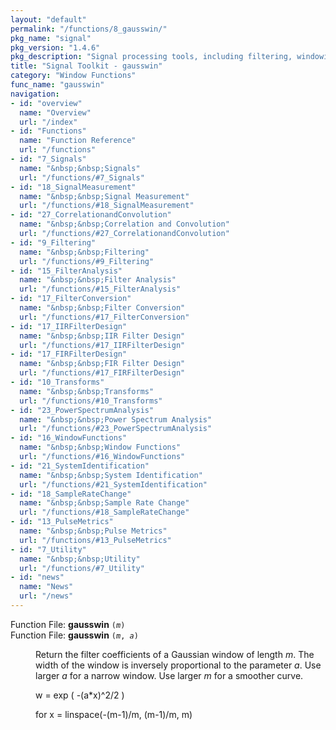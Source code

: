 ```yaml
---
layout: "default"
permalink: "/functions/8_gausswin/"
pkg_name: "signal"
pkg_version: "1.4.6"
pkg_description: "Signal processing tools, including filtering, windowing and display functions."
title: "Signal Toolkit - gausswin"
category: "Window Functions"
func_name: "gausswin"
navigation:
- id: "overview"
  name: "Overview"
  url: "/index"
- id: "Functions"
  name: "Function Reference"
  url: "/functions"
- id: "7_Signals"
  name: "&nbsp;&nbsp;Signals"
  url: "/functions/#7_Signals"
- id: "18_SignalMeasurement"
  name: "&nbsp;&nbsp;Signal Measurement"
  url: "/functions/#18_SignalMeasurement"
- id: "27_CorrelationandConvolution"
  name: "&nbsp;&nbsp;Correlation and Convolution"
  url: "/functions/#27_CorrelationandConvolution"
- id: "9_Filtering"
  name: "&nbsp;&nbsp;Filtering"
  url: "/functions/#9_Filtering"
- id: "15_FilterAnalysis"
  name: "&nbsp;&nbsp;Filter Analysis"
  url: "/functions/#15_FilterAnalysis"
- id: "17_FilterConversion"
  name: "&nbsp;&nbsp;Filter Conversion"
  url: "/functions/#17_FilterConversion"
- id: "17_IIRFilterDesign"
  name: "&nbsp;&nbsp;IIR Filter Design"
  url: "/functions/#17_IIRFilterDesign"
- id: "17_FIRFilterDesign"
  name: "&nbsp;&nbsp;FIR Filter Design"
  url: "/functions/#17_FIRFilterDesign"
- id: "10_Transforms"
  name: "&nbsp;&nbsp;Transforms"
  url: "/functions/#10_Transforms"
- id: "23_PowerSpectrumAnalysis"
  name: "&nbsp;&nbsp;Power Spectrum Analysis"
  url: "/functions/#23_PowerSpectrumAnalysis"
- id: "16_WindowFunctions"
  name: "&nbsp;&nbsp;Window Functions"
  url: "/functions/#16_WindowFunctions"
- id: "21_SystemIdentification"
  name: "&nbsp;&nbsp;System Identification"
  url: "/functions/#21_SystemIdentification"
- id: "18_SampleRateChange"
  name: "&nbsp;&nbsp;Sample Rate Change"
  url: "/functions/#18_SampleRateChange"
- id: "13_PulseMetrics"
  name: "&nbsp;&nbsp;Pulse Metrics"
  url: "/functions/#13_PulseMetrics"
- id: "7_Utility"
  name: "&nbsp;&nbsp;Utility"
  url: "/functions/#7_Utility"
- id: "news"
  name: "News"
  url: "/news"
---
```

<dl class="first-deftypefn">
<dt class="deftypefn" id="index-gausswin"><span class="category-def">Function File: </span><span><strong class="def-name">gausswin</strong> <code class="def-code-arguments">(<var class="var">m</var>)</code><a class="copiable-link" href="#index-gausswin"></a></span></dt>
<dt class="deftypefnx def-cmd-deftypefn" id="index-gausswin-1"><span class="category-def">Function File: </span><span><strong class="def-name">gausswin</strong> <code class="def-code-arguments">(<var class="var">m</var>, <var class="var">a</var>)</code><a class="copiable-link" href="#index-gausswin-1"></a></span></dt>
<dd>
<p>Return the filter coefficients of a Gaussian window of length <var class="var">m</var>.
 The width of the window is inversely proportional to the parameter <var class="var">a</var>.
 Use larger <var class="var">a</var> for a narrow window.  Use larger <var class="var">m</var> for a smoother
 curve.
</p>
<p>w = exp ( -(a*x)^2/2 )
</p>
<p>for x = linspace(-(m-1)/m, (m-1)/m, m)
 </p></dd></dl>